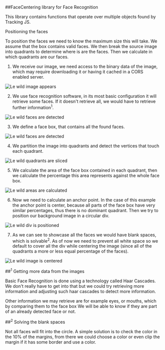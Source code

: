 ##FaceCentering library for Face Recognition

This library contains functions that operate over multiple
objects found by Tracking JS. 


Positioning the faces

To position the faces we need to know the maximum size this will take.
We assume that the box contains valid faces. We then break the source image into
quadrants to determine where is are the faces. Then we calculate in which quadrants
are our faces. 

1. We receive our image, we need access to the binary data of the image, which
may require downloading it or having it cached in a CORS enabled server.

  ![Le wild image appears](https://raw.githubusercontent.com/claudiordgz/faces/master/src/lib/faceCentering/docs/assets/001.png)

2. We use face recognition software, in its most basic configuration it will retrieve 
some faces. If it doesn't retrieve all, we would have to retrieve further information<sup>1</sup>.

  ![Le wild faces are detected](https://raw.githubusercontent.com/claudiordgz/faces/master/src/lib/faceCentering/docs/assets/002.png)

3. We define a face box, that contains all the found faces.

  ![Le wild faces are detected](https://raw.githubusercontent.com/claudiordgz/faces/master/src/lib/faceCentering/docs/assets/003.png)

4. We partition the image into quadrants and detect the vertices that touch each quadrant.

  ![Le wild quadrants are sliced](https://raw.githubusercontent.com/claudiordgz/faces/master/src/lib/faceCentering/docs/assets/004.png)

5. We calculate the area of the face box contained in each quadrant, 
then we calculate the percentage this area represents against the whole face box. 

  ![Le wild areas are calculated](https://raw.githubusercontent.com/claudiordgz/faces/master/src/lib/faceCentering/docs/assets/005.png)

6. Now we need to calculate an anchor point. In the case of this example the anchor point
is center, because all parts of the face box have very similar percentages, thus there is no
dominant quadrant. Then we try to position our background image in a circular div.

  ![Le wild div is positioned](https://raw.githubusercontent.com/claudiordgz/faces/master/src/lib/faceCentering/docs/assets/006.png)

7. As we can see to showcase all the faces we would have blank spaces, which is solvable<sup>2</sup>. 
As of now we need to prevent all white space so we default to cover all the div while centering the image (since 
all of the quadrants a more or less equal percentage of the faces). 

  ![Le wild image is centered](https://raw.githubusercontent.com/claudiordgz/faces/master/src/lib/faceCentering/docs/assets/007.png)


##<sup>1</sup> Getting more data from the images

Basic Face Recognition is done using a technology called Haar Cascades. We don't really have to get
into that but we could try retrieving more information and adjusting such haar cascades to detect more information.


Other information we may retrieve are for example eyes, or mouths, which by comparing them to the face box
We will be able to know if they are part of an already detected face or not. 

##<sup>2</sup> Solving the blank spaces

Not all faces will fit into the circle. A simple solution is to check the color in the 10% of the margins, from 
there we could choose a color or even clip the margin if it has some border and use a color. 


